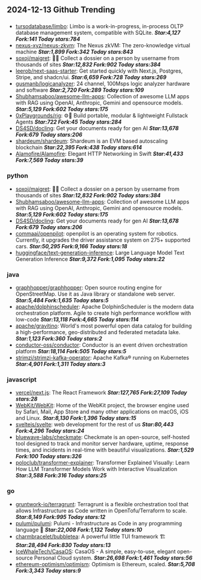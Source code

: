 ## 2024-12-13 Github Trending

### 
* [tursodatabase/limbo](https://github.com/tursodatabase/limbo): Limbo is a work-in-progress, in-process OLTP database management system, compatible with SQLite. ***Star:4,127 Fork:141 Today stars:784***
* [nexus-xyz/nexus-zkvm](https://github.com/nexus-xyz/nexus-zkvm): The Nexus zkVM: The zero-knowledge virtual machine ***Star:1,899 Fork:342 Today stars:843***
* [soxoj/maigret](https://github.com/soxoj/maigret): 🕵️‍♂️ Collect a dossier on a person by username from thousands of sites ***Star:12,832 Fork:902 Today stars:384***
* [leerob/next-saas-starter](https://github.com/leerob/next-saas-starter): Get started quickly with Next.js, Postgres, Stripe, and shadcn/ui. ***Star:6,659 Fork:728 Today stars:269***
* [gusmanb/logicanalyzer](https://github.com/gusmanb/logicanalyzer): 24 channel, 100Msps logic analyzer hardware and software ***Star:2,720 Fork:289 Today stars:109***
* [Shubhamsaboo/awesome-llm-apps](https://github.com/Shubhamsaboo/awesome-llm-apps): Collection of awesome LLM apps with RAG using OpenAI, Anthropic, Gemini and opensource models. ***Star:5,129 Fork:602 Today stars:175***
* [0xPlaygrounds/rig](https://github.com/0xPlaygrounds/rig): ⚙️🦀 Build portable, modular & lightweight Fullstack Agents ***Star:722 Fork:45 Today stars:284***
* [DS4SD/docling](https://github.com/DS4SD/docling): Get your documents ready for gen AI ***Star:13,678 Fork:679 Today stars:206***
* [shardeum/shardeum](https://github.com/shardeum/shardeum): Shardeum is an EVM based autoscaling blockchain ***Star:22,395 Fork:438 Today stars:614***
* [Alamofire/Alamofire](https://github.com/Alamofire/Alamofire): Elegant HTTP Networking in Swift ***Star:41,433 Fork:7,569 Today stars:39***

### python
* [soxoj/maigret](https://github.com/soxoj/maigret): 🕵️‍♂️ Collect a dossier on a person by username from thousands of sites ***Star:12,832 Fork:902 Today stars:384***
* [Shubhamsaboo/awesome-llm-apps](https://github.com/Shubhamsaboo/awesome-llm-apps): Collection of awesome LLM apps with RAG using OpenAI, Anthropic, Gemini and opensource models. ***Star:5,129 Fork:602 Today stars:175***
* [DS4SD/docling](https://github.com/DS4SD/docling): Get your documents ready for gen AI ***Star:13,678 Fork:679 Today stars:206***
* [commaai/openpilot](https://github.com/commaai/openpilot): openpilot is an operating system for robotics. Currently, it upgrades the driver assistance system on 275+ supported cars. ***Star:50,295 Fork:9,166 Today stars:18***
* [huggingface/text-generation-inference](https://github.com/huggingface/text-generation-inference): Large Language Model Text Generation Inference ***Star:9,372 Fork:1,095 Today stars:22***

### java
* [graphhopper/graphhopper](https://github.com/graphhopper/graphhopper): Open source routing engine for OpenStreetMap. Use it as Java library or standalone web server. ***Star:5,484 Fork:1,635 Today stars:5***
* [apache/dolphinscheduler](https://github.com/apache/dolphinscheduler): Apache DolphinScheduler is the modern data orchestration platform. Agile to create high performance workflow with low-code ***Star:13,118 Fork:4,665 Today stars:114***
* [apache/gravitino](https://github.com/apache/gravitino): World's most powerful open data catalog for building a high-performance, geo-distributed and federated metadata lake. ***Star:1,123 Fork:360 Today stars:2***
* [conductor-oss/conductor](https://github.com/conductor-oss/conductor): Conductor is an event driven orchestration platform ***Star:18,114 Fork:505 Today stars:5***
* [strimzi/strimzi-kafka-operator](https://github.com/strimzi/strimzi-kafka-operator): Apache Kafka® running on Kubernetes ***Star:4,901 Fork:1,311 Today stars:3***

### javascript
* [vercel/next.js](https://github.com/vercel/next.js): The React Framework ***Star:127,765 Fork:27,109 Today stars:28***
* [WebKit/WebKit](https://github.com/WebKit/WebKit): Home of the WebKit project, the browser engine used by Safari, Mail, App Store and many other applications on macOS, iOS and Linux. ***Star:8,130 Fork:1,396 Today stars:15***
* [sveltejs/svelte](https://github.com/sveltejs/svelte): web development for the rest of us ***Star:80,443 Fork:4,296 Today stars:24***
* [bluewave-labs/checkmate](https://github.com/bluewave-labs/checkmate): Checkmate is an open-source, self-hosted tool designed to track and monitor server hardware, uptime, response times, and incidents in real-time with beautiful visualizations. ***Star:1,529 Fork:100 Today stars:326***
* [poloclub/transformer-explainer](https://github.com/poloclub/transformer-explainer): Transformer Explained Visually: Learn How LLM Transformer Models Work with Interactive Visualization ***Star:3,588 Fork:316 Today stars:25***

### go
* [gruntwork-io/terragrunt](https://github.com/gruntwork-io/terragrunt): Terragrunt is a flexible orchestration tool that allows Infrastructure as Code written in OpenTofu/Terraform to scale. ***Star:8,149 Fork:995 Today stars:12***
* [pulumi/pulumi](https://github.com/pulumi/pulumi): Pulumi - Infrastructure as Code in any programming language 🚀 ***Star:22,008 Fork:1,132 Today stars:10***
* [charmbracelet/bubbletea](https://github.com/charmbracelet/bubbletea): A powerful little TUI framework 🏗 ***Star:28,494 Fork:830 Today stars:13***
* [IceWhaleTech/CasaOS](https://github.com/IceWhaleTech/CasaOS): CasaOS - A simple, easy-to-use, elegant open-source Personal Cloud system. ***Star:26,698 Fork:1,461 Today stars:56***
* [ethereum-optimism/optimism](https://github.com/ethereum-optimism/optimism): Optimism is Ethereum, scaled. ***Star:5,708 Fork:3,343 Today stars:9***
